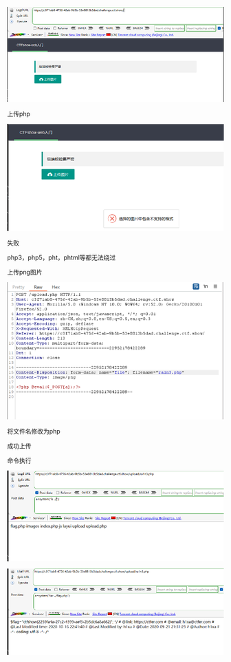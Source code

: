 ![image-20250405161326296](./assets/image-20250405161326296.png)



上传php

![image-20250405161346788](./assets/image-20250405161346788.png)

失败



php3，php5，pht，phtml等都无法绕过



上传png图片

![image-20250405161622177](./assets/image-20250405161622177.png)

将文件名修改为php



成功上传



命令执行

![image-20250405161704709](./assets/image-20250405161704709.png)



![image-20250405161719208](./assets/image-20250405161719208.png)